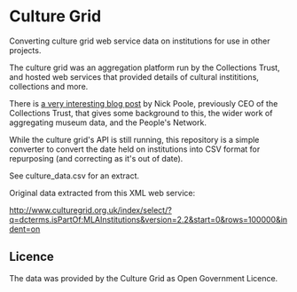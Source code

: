 Culture Grid
============

Converting culture grid web service data on institutions for use in other projects.

The culture grid was an aggregation platform run by the Collections Trust, and hosted web services that provided details of cultural instititions, collections and more.

There is [a very interesting blog post](https://museumscomputergroup.org.uk/culture-grid/) by Nick Poole, previously CEO of the Collections Trust, that gives some background to this, the wider work of aggregating museum data, and the People's Network.

While the culture grid's API is still running, this repository is a simple converter to convert the date held on institutions into CSV format for repurposing (and correcting as it's out of date).

See culture_data.csv for an extract.

Original data extracted from this XML web service:

http://www.culturegrid.org.uk/index/select/?q=dcterms.isPartOf:MLAInstitutions&version=2.2&start=0&rows=100000&indent=on

Licence
--------

The data was provided by the Culture Grid as Open Government Licence.